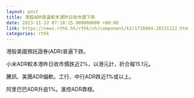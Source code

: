 ```yaml
---
layout: post
title: 港股ADR普遍較本港昨日收市價下跌
date: 2023-11-22 07:18:15.000000000 +08:00
link: https://news.rthk.hk/rthk/ch/component/k2/1728864-20231122.htm
categories: rthk
---
```


港股美國預託證券(ADR)普遍下跌。

小米ADR較本港昨日收市價跌近2%，以港元計，折合報15.1元。

騰訊、美團ADR偏軟。工行、中行ADR跌近1%或以上。

阿里巴巴ADR升逾1%。滙控ADR靠穩。
